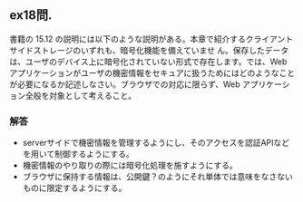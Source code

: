 ## ex18問.

書籍の 15.12 の説明には以下のような説明がある。本章で紹介するクライアントサイドストレージのいずれも、暗号化機能を備えていませ ん。保存したデータは、ユーザのデバイス上に暗号化されていない形式で存在します。では、Web アプリケーションがユーザの機密情報をセキュアに扱うためにはどのようなことが必要になるか記述しなさい。ブラウザでの対応に限らず、Web アプリケーション全般を対象として考えること。

### 解答

- serverサイドで機密情報を管理するようにし、そのアクセスを認証APIなどを用いて制御するようにする。
- 機密情報のやり取りの際には暗号化処理を施すようにする。
- ブラウザに保持する情報は、公開鍵？のようにそれ単体では意味をなさないものに限定するようにする。
